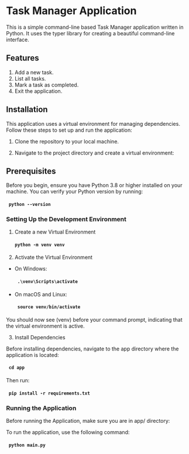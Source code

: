 # Task Manager Application

This is a simple command-line based Task Manager application written in Python. It uses the typer library for creating a beautiful command-line interface.

## Features

1. Add a new task.
2. List all tasks.
3. Mark a task as completed.
4. Exit the application.

## Installation

This application uses a virtual environment for managing dependencies. Follow these steps to set up and run the application:

1. Clone the repository to your local machine.

2. Navigate to the project directory and create a virtual environment:


## Prerequisites

Before you begin, ensure you have Python 3.8 or higher installed on your machine. You can verify your Python version by running:

#### ` python --version`

### Setting Up the Development Environment

1. Create a new Virtual Environment
    #### ` python -m venv venv `

2. Activate the Virtual Environment

- On Windows:
    #### ` .\venv\Scripts\activate`

- On macOS and Linux:
    #### ` source venv/bin/activate`

You should now see (venv) before your command prompt, indicating that the virtual environment is active.

3. Install Dependencies

Before installing dependencies, navigate to the app directory where the application is located:

#### ` cd app`

Then run:
#### ` pip install -r requirements.txt`

### Running the Application

Before running the Application, make sure you are in app/ directory:

To run the  application, use the following command:
#### ` python main.py`